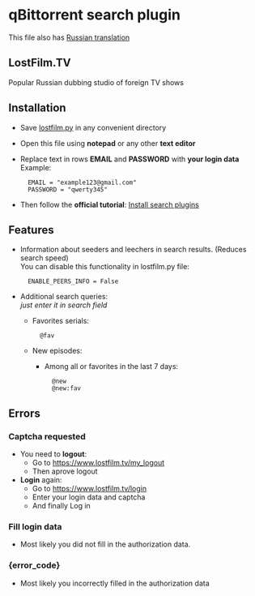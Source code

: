  # qBittorrent search plugin

This file also has [Russian translation](https://github.com/bugsbringer/qbit-plugins/blob/master/README.ru.md)

LostFilm.TV
-----------
Popular Russian dubbing studio of foreign TV shows

Installation
------------
* Save [lostfilm.py](https://raw.githubusercontent.com/bugsbringer/qbit-plugins/master/lostfilm.py) in any convenient directory
* Open this file using **notepad** or any other **text editor**
* Replace text in rows **EMAIL** and **PASSWORD** with **your login data**<br>
Example:

        EMAIL = "example123@gmail.com"
        PASSWORD = "qwerty345"

* Then follow the **official tutorial**: [Install search plugins](https://github.com/qbittorrent/search-plugins/wiki/Install-search-plugins)

Features
--------
* Information about seeders and leechers in search results. (Reduces search speed)<br>
        You can disable this functionality in lostfilm.py file:

        ENABLE_PEERS_INFO = False

* Additional search queries:<br>
*just enter it in search field*
    * Favorites serials:
        
            @fav

    * New episodes:
        * Among all or favorites in the last 7 days:
        
                @new
                @new:fav

Errors
------
### Captcha requested
* You need to **logout**:
    * Go to https://www.lostfilm.tv/my_logout
    * Then aprove logout
* **Login** again:
    * Go to https://www.lostfilm.tv/login
    * Enter your login data and captcha
    * And finally Log in 

### Fill login data
* Most likely you did not fill in the authorization data.

### {error_code}
* Most likely you incorrectly filled in the authorization data
